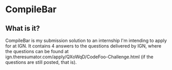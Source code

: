CompileBar
==========

What is it?
-----------
CompileBar is my submission solution to an internship I'm intending to apply
for at IGN. It contains 4 answers to the questions delivered by IGN, where the questions can be found at ign.theresumator.com/apply/QXoWqD/CodeFoo-Challenge.html (if the questions are still posted, that is).
